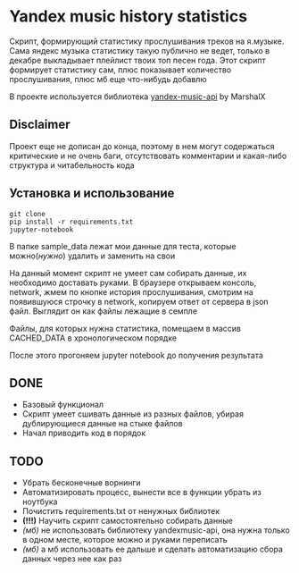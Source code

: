 # Yandex music history statistics

Скрипт, формирующий статистику прослушивания треков на я.музыке. Сама яндекс музыка статистику такую публично не ведет, только в декабре выкладывает плейлист твоих топ песен года. Этот скрипт формирует статистику сам, плюс показывает количество прослушивания, плюс мб еще что-нибудь добавлю  

В проекте используется библиотека [yandex-music-api](https://github.com/MarshalX/yandex-music-api) by MarshalX

## Disclaimer
Проект еще не дописан до конца, поэтому в нем могут содержаться критические и не очень баги, отсутствовать комментарии и какая-либо структура и читабельность кода

## Установка и использование
```
git clone
pip install -r requirements.txt
jupyter-notebook
```

В папке sample_data лежат мои данные для теста, которые можно(*нужно*) удалить и заменить на свои

На данный момент скрипт не умеет сам собирать данные, их необходимо доставать руками. В браузере открываем консоль, network, жмем по кнопке история прослушивания, смотрим на появившуюся строчку в network, копируем ответ от сервера в json файл. Выглядит он как файлы лежащие в семпле

Файлы, для которых нужна статистика, помещаем в массив CACHED_DATA в хронологическом порядке 

После этого прогоняем jupyter notebook до получения результата
## DONE
* Базовый функционал
* Скрипт умеет сшивать данные из разных файлов, убирая дублирующиеся данные на стыке файлов
* Начал приводить код в порядок

## TODO
* Убрать бесконечные ворнинги
* Автоматизировать процесс, вынести все в функции убрать из ноутбука
* Почистить requirements.txt от ненужных библиотек
* **(!!!)** Научить скрипт самостоятельно собирать данные
* _(мб)_ не использовать библиотеку yandexmusic-api, она нужна только в одном месте, которое можно и руками переписать
* _(мб)_ а мб использовать ее дальше и сделать автоматизацию сбора данных через нее как раз
